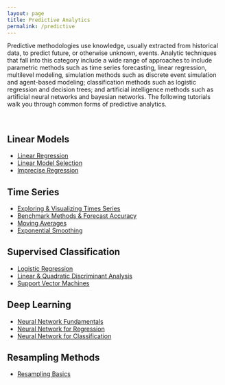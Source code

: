 ```yaml
---
layout: page
title: Predictive Analytics
permalink: /predictive
---
```


Predictive methodologies use knowledge, usually extracted from historical data, to predict future, or otherwise unknown, events. Analytic techniques that fall into this category include a wide range of approaches to include parametric methods such as time series forecasting, linear regression, multilevel modeling, simulation methods such as discrete event simulation and agent-based modeling; classification methods such as logistic regression and decision trees; and artificial intelligence methods such as artificial neural networks and bayesian networks. The following tutorials walk you through common forms of predictive analytics.

<br>

## Linear Models
- [Linear Regression](linear_regression)
- [Linear Model Selection](model_selection)
- [Imprecise Regression](imprecise_regression)

## Time Series
- [Exploring & Visualizing Times Series](ts_exploration)
- [Benchmark Methods & Forecast Accuracy](ts_benchmarking)
- [Moving Averages](ts_moving_averages)
- [Exponential Smoothing](ts_exp_smoothing)

## Supervised Classification
- [Logistic Regression](logistic_regression)
- [Linear & Quadratic Discriminant Analysis](discriminant_analysis)
- [Support Vector Machines](svm)

## Deep Learning
- [Neural Network Fundamentals](ann_fundamentals)
- [Neural Network for Regression](ann_regression)
- [Neural Network for Classification](ann_classification)

## Resampling Methods
- [Resampling Basics](resampling_methods)
